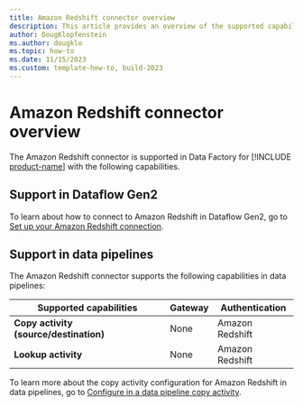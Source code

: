 ```yaml
---
title: Amazon Redshift connector overview
description: This article provides an overview of the supported capabilities of the Amazon Redshift connector.
author: DougKlopfenstein
ms.author: dougklo
ms.topic: how-to
ms.date: 11/15/2023
ms.custom: template-how-to, build-2023
---
```


# Amazon Redshift connector overview

The Amazon Redshift connector is supported in Data Factory for [!INCLUDE [product-name](../includes/product-name.md)] with the following capabilities.

## Support in Dataflow Gen2

To learn about how to connect to Amazon Redshift in Dataflow Gen2, go to [Set up your Amazon Redshift connection](connector-amazon-redshift.md).

## Support in data pipelines

The Amazon Redshift connector supports the following capabilities in data pipelines:

| Supported capabilities | Gateway | Authentication |
| --- | --- | ---|
| **Copy activity (source/destination)** | None | Amazon Redshift |
| **Lookup activity** | None | Amazon Redshift |

To learn more about the copy activity configuration for Amazon Redshift in data pipelines, go to [Configure in a data pipeline copy activity](connector-amazon-redshift-copy-activity.md).